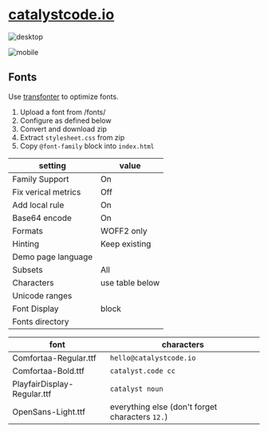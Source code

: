 # [catalystcode.io](https://catalystcode.io)


![desktop](https://user-images.githubusercontent.com/1504597/95662219-f5fc8180-0afa-11eb-9186-cdd4d9c62bd3.png)

![mobile](https://user-images.githubusercontent.com/1504597/95662489-fd248f00-0afc-11eb-827e-8c993da50beb.png)



## Fonts

Use [transfonter](https://transfonter.org/) to optimize fonts.

1. Upload a font from /fonts/
2. Configure as defined below
3. Convert and download zip
4. Extract `stylesheet.css` from zip
5. Copy `@font-family` block into `index.html`

setting             | value
--------------------|------
Family Support      | On
Fix verical metrics | Off
Add local rule      | On
Base64 encode       | On
Formats             | WOFF2 only
Hinting             | Keep existing
Demo page language  | 
Subsets             | All
Characters          | use table below
Unicode ranges      | 
Font Display        | block
Fonts directory     | 

font                        | characters
----------------------------|-----
Comfortaa-Regular.ttf       | `hello@catalystcode.io`
Comfortaa-Bold.ttf          | `catalyst.code cc`
PlayfairDisplay-Regular.ttf | `catalyst noun`
OpenSans-Light.ttf          | everything else (don't forget characters `12.`)
